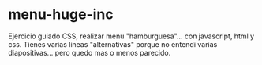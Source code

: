 # menu-huge-inc
Ejercicio guiado CSS, realizar menu "hamburguesa"... con javascript, html y css.
Tienes varias lineas "alternativas" porque no entendi varias diapositivas... pero quedo mas o menos parecido.
